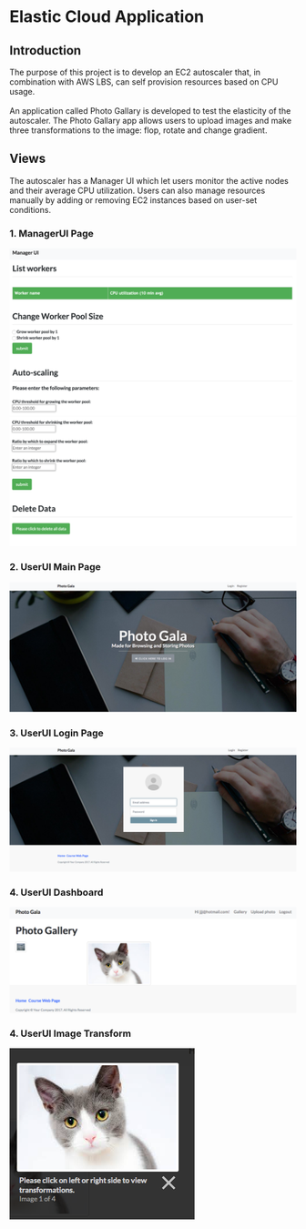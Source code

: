 # Elastic Cloud Application

## Introduction
The purpose of this project is to develop an EC2 autoscaler that, in combination with AWS LBS, can self provision resources based on CPU usage. \
\
An application called Photo Gallary is developed to test the elasticity of the autoscaler. The Photo Gallary app allows users to upload images and make three transformations to the image: flop, rotate and change gradient.

## Views
The autoscaler has a Manager UI which let users monitor the active nodes and their average CPU utilization. Users can also manage resources manually by adding or removing EC2 instances based on user-set conditions. 
### 1. ManagerUI Page
![alt text](screenshots/Img1.png "Screenshot of User Interface")
![alt text](screenshots/Img2.png "Screenshot of User Interface")

### 2. UserUI Main Page
![alt text](screenshots/Img3.png "Screenshot of User Interface")
### 3. UserUI Login Page
![alt text](screenshots/Img4.png "Screenshot of User Interface")
### 4. UserUI Dashboard
![alt text](screenshots/Img5.png "Screenshot of User Interface")
### 4. UserUI Image Transform
![alt text](screenshots/Img6.png "Screenshot of User Interface")
